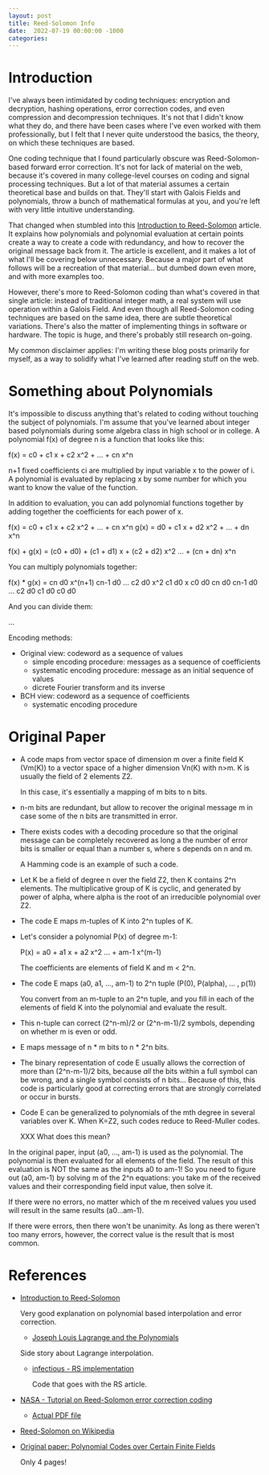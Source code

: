 ```yaml
---
layout: post
title: Reed-Solomon Info
date:  2022-07-19 00:00:00 -1000
categories:
---
```


# Introduction

I've always been intimidated by coding techniques: encryption and decryption, hashing operations,
error correction codes, and even compression and decompression techniques. It's not that I
didn't know what they do, and there have been cases where I've even worked with them 
professionally, but I felt that I never quite understood the basics, the theory, on
which these techniques are based.

One coding technique that I found particularly obscure was Reed-Solomon-based forward
error correction. It's not for lack of material on the web, because it's covered in many
college-level courses on coding and signal processing techniques. But a lot of that material
assumes a certain theoretical base and builds on that. They'll start with Galois
Fields and polynomials, throw a bunch of mathematical formulas at you, and you're left
with very little intuitive understanding.

That changed when stumbled into this 
[Introduction to Reed-Solomon](https://innovation.vivint.com/introduction-to-reed-solomon-bc264d0794f8)
article. It explains how polynomials and polynomial evaluation at certain points create a way to
create a code with redundancy, and how to recover the original message back from it. The article
is excellent, and it makes a lot of what I'll be covering below unnecessary. Because a major
part of what follows will be a recreation of that material... but dumbed down even more, and with
more examples too.

However, there's more to Reed-Solomon coding than what's covered in that single article: instead
of traditional integer math, a real system will use operation within a Galois Field. And even though 
all Reed-Solomon coding techniques are based on the same idea, there are subtle theoretical variations.
There's also the matter of implementing things in software or hardware. The topic is huge, and there's
probably still research on-going.

My common disclaimer applies: I'm writing these blog posts primarily for myself, as a way to solidify
what I've learned after reading stuff on the web. 

# Something about Polynomials 

It's impossible to discuss anything that's related to coding without touching the subject of polynomials.
I'm assume that you've learned about integer based polynomials during some algebra class in high school
or in college. A polynomial f(x) of degree n is a function that looks like this:

f(x) = c0 + c1 x + c2 x^2 + ... + cn x^n

n+1 fixed coefficients ci are multiplied by input variable x to the power of i. A polynomial is
evaluated by replacing x by some number for which you want to know the value of the function.

In addition to evaluation, you can add polynomial functions together by adding together the coefficients
for each power of x.

f(x) = c0 + c1 x + c2 x^2 + ... + cn x^n
g(x) = d0 + c1 x + d2 x^2 + ... + dn x^n

f(x) + g(x) = (c0 + d0) + (c1 + d1) x + (c2 + d2) x^2 ... + (cn + dn) x^n 

You can multiply polynomials together:

f(x) * g(x) = 
	  cn d0 x^(n+1) 	cn-1 d0    ...   c2 d0 x^2 	 c1 d0 x	  c0 d0	
cn d0 	cn-1 d0    ...             c2 d0         c1 d0           c0 d0	
		
And you can divide them:

...


Encoding methods:

* Original view: codeword as a sequence of values
    * simple encoding procedure: messages as a sequence of coefficients
    * systematic encoding procedure: message as an initial sequence of values
    * dicrete Fourier transform and its inverse
* BCH view: codeword as a sequence of coefficients
    * systematic encoding procedure

# Original Paper

* A code maps from vector space of dimension m over a finite field K (Vm(K)) to a vector
  space of a higher dimension Vn(K) with n>m. K is usually the field of 2 elements Z2.

  In this case, it's essentially a mapping of m bits to n bits.

* n-m bits are redundant, but allow to recover the original message m in case some of the
  n bits are transmitted in error.

* There exists codes with a decoding procedure so that the original message
  can be completely recovered as long a the number of error bits is smaller or equal
  than a number s, where s depends on n and m.

  A Hamming code is an example of such a code.

* Let K be a field of degree n over the field Z2, then K contains 2^n elements. 
  The multiplicative group of K is cyclic, and generated by power of alpha, where alpha
  is the root of an irreducible polynomial over Z2.

* The code E maps m-tuples of K into 2^n tuples of K.

* Let's consider a polynomial P(x) of degree m-1:

	P(x) = a0 + a1 x + a2 x^2 ... + am-1 x^(m-1)

   The coefficients are elements of field K and m < 2^n.

* The code E maps (a0, a1, ..., am-1) to 2^n tuple (P(0), P(alpha), ... , p(1))

    You convert from an m-tuple to an 2^n tuple, and you fill in each of the elements
    of field K into the polynomial and evaluate the result.

* This n-tuple can correct (2^n-m)/2 or (2^n-m-1)/2 symbols, depending on whether m is
  even or odd.

* E maps message of n * m bits to n * 2^n bits.

* The binary representation of code E usually allows the correction of more than (2^n-m-1)/2
  bits, because *all* the bits within a full symbol can be wrong, and a single symbol consists of n bits...
  Because of this, this code is particularly good at correcting errors that are strongly correlated or
  occur in bursts.

* Code E can be generalized to polynomials of the mth degree in several variables over K. When K=Z2,
  such codes reduce to Reed-Muller codes.

	XXX What does this mean?


In the original paper, input (a0, ..., am-1) is used as the polynomial. The polynomial is then
evaluated for all elements of the field. The result of this evaluation is NOT the same as the 
inputs a0 to am-1! So you need to figure out (a0, am-1) by solving m of the 2^n equations:
you take m of the received values and their corresponding field input value, then solve it.

If there were no errors, no matter which of the m received values you used will result in the
same results (a0...am-1).

If there were errors, then there won't be unanimity. As long as there weren't too many errors,
however, the correct value is the result that is most common.




# References

* [Introduction to Reed-Solomon](https://innovation.vivint.com/introduction-to-reed-solomon-bc264d0794f8)

    Very good explanation on polynomial based interpolation and error correction.

    * [Joseph Louis Lagrange and the Polynomials](https://medium.com/@jtolds/joseph-louis-lagrange-and-the-polynomials-499cf0742b39)

	Side story about Lagrange interpolation.

    * [infectious - RS implementation](https://pkg.go.dev/github.com/vivint/infectious)

        Code that goes with the RS article.

* [NASA - Tutorial on Reed-Solomon error correction coding](https://ntrs.nasa.gov/citations/19900019023)

    * [Actual PDF file](https://ntrs.nasa.gov/api/citations/19900019023/downloads/19900019023.pdf)

* [Reed-Solomon on Wikipedia](https://en.wikipedia.org/wiki/Reed%E2%80%93Solomon_error_correction)

* [Original paper: Polynomial Codes over Certain Finite Fields](https://faculty.math.illinois.edu/~duursma/CT/RS-1960.pdf)

    Only 4 pages!

